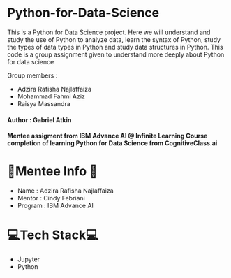 # Python-for-Data-Science
This is a Python for Data Science project. Here we wiil understand and study the use of Python to analyze data, learn the syntax of Python, study the types of data types in Python and study data structures in Python. This code is a group assignment given to understand more deeply about Python for data science 

Group members : 
- Adzira Rafisha Najlaffaiza
- Mohammad Fahmi Aziz
- Raisya Massandra


#### Author : Gabriel Atkin 

#### Mentee assigment from IBM Advance AI @ Infinite Learning Course completion of learning Python for Data Science from CognitiveClass.ai

# 🐣Mentee Info 🐣
- Name    : Adzira Rafisha Najlaffaiza
- Mentor  : Cindy Febriani
- Program : IBM Advance AI

# 💻Tech Stack💻
- Jupyter
- Python
